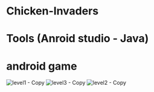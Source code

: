 # Chicken-Invaders
# Tools (Anroid studio - Java)
# android game  

![level1 - Copy](https://user-images.githubusercontent.com/48572908/84908527-da391f80-b0b4-11ea-8bd5-3c8698c16295.png) ![level3 - Copy](https://user-images.githubusercontent.com/48572908/84908534-dc9b7980-b0b4-11ea-9e29-40f0a7f9e1fc.png) ![level2 - Copy](https://user-images.githubusercontent.com/48572908/84908533-dc02e300-b0b4-11ea-8143-a727c5b61490.png)



